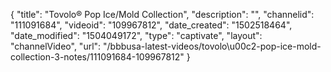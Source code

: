 {
    "title": "Tovolo&reg; Pop Ice\/Mold Collection",
    "description": "",
    "channelid": "111091684",
    "videoid": "109967812",
    "date_created": "1502518464",
    "date_modified": "1504049172",
    "type": "captivate",
    "layout": "channelVideo",
    "url": "\/bbbusa-latest-videos\/tovolo\u00c2-pop-ice-mold-collection-3-notes\/111091684-109967812"
}